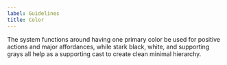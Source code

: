 ```yaml
---
label: Guidelines
title: Color
---
```


<page-intro>The system functions around having one primary color be used for positive actions and major affordances, while stark black, white, and supporting grays all help as a supporting cast to create clean minimal hierarchy.</page-intro>

<color-table></color-table>
